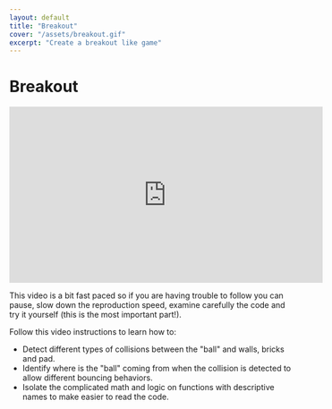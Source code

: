 ```yaml
---
layout: default
title: "Breakout"
cover: "/assets/breakout.gif"
excerpt: "Create a breakout like game"
---
```


# Breakout

<iframe width="560" height="315" src="https://www.youtube-nocookie.com/embed/AXv5oGTmKdc" frameborder="0" allow="accelerometer; autoplay; encrypted-media; gyroscope; picture-in-picture" allowfullscreen></iframe>

This video is a bit fast paced so if you are having trouble to follow you can pause, slow down the reproduction speed, examine carefully the code and try it yourself (this is the most important part!).

Follow this video instructions to learn how to:

- Detect different types of collisions between the "ball" and walls, bricks and pad.
- Identify where is the "ball" coming from when the collision is detected to allow different bouncing behaviors.
- Isolate the complicated math and logic on functions with descriptive names to make easier to read the code.
